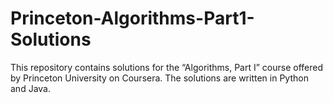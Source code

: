 # Princeton-Algorithms-Part1-Solutions
This repository contains solutions for the “Algorithms, Part I” course offered by Princeton University on Coursera. The solutions are written in Python and Java.
